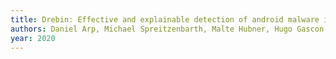 ```yaml
---
title: Drebin: Effective and explainable detection of android malware in your pocket
authors: Daniel Arp, Michael Spreitzenbarth, Malte Hubner, Hugo Gascon, Konrad Rieck, CERT Siemens
year: 2020
---
```


